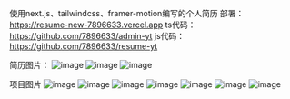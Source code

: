 使用next.js、tailwindcss、framer-motion编写的个人简历
部署：https://resume-new-7896633.vercel.app
ts代码：https://github.com/7896633/admin-yt
js代码：https://github.com/7896633/resume-yt

简历图片：
![image](/public/about.png)
![image](/public/resume.png)
![image](/public/projects.png)


项目图片
![image](/public/img3.png) ![image](/public/img4.png)
![image](/public/img5.png) ![image](/public/img6.png)
![image](/public/img7.png) ![image](/public/img8.png)
![image](/public/img9.png)